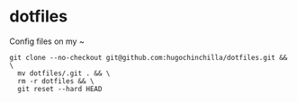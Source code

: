 dotfiles
========

Config files on my ~

```
git clone --no-checkout git@github.com:hugochinchilla/dotfiles.git && \
  mv dotfiles/.git . && \
  rm -r dotfiles && \
  git reset --hard HEAD
```
